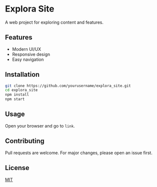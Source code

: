 # Explora Site

A web project for exploring content and features.

## Features

- Modern UI/UX
- Responsive design
- Easy navigation

## Installation

```bash
git clone https://github.com/yourusername/explora_site.git
cd explora_site
npm install
npm start
```

## Usage

Open your browser and go to `link`.

## Contributing

Pull requests are welcome. For major changes, please open an issue first.

## License

[MIT](LICENSE)
